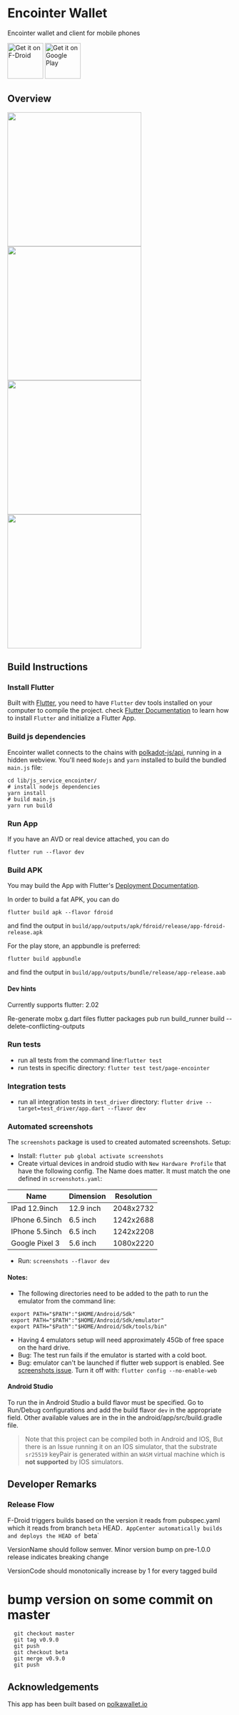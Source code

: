 # Encointer Wallet

Encointer wallet and client for mobile phones

[<img src="https://fdroid.gitlab.io/artwork/badge/get-it-on.png"
     alt="Get it on F-Droid"
     height="80">](https://f-droid.org/packages/org.encointer.wallet/)
[<img src="https://play.google.com/intl/en_us/badges/images/generic/en-play-badge.png"
     alt="Get it on Google Play"
     height="80">](https://play.google.com/store/apps/details?id=org.encointer.wallet)

## Overview

<img src="./encointer-gesell-assets.png" width=300>
<img src="./encointer-attesting.png" width=300>
<img src="./encointer-meetup-onegreen.png" width=300>
<img src="./encointer-meetup-scan.png" width=300>

## Build Instructions

### Install Flutter

Built with [Flutter](https://flutter.dev/), you need to have `Flutter` dev tools
installed on your computer to compile the project. check [Flutter Documentation](https://flutter.dev/docs)
 to learn how to install `Flutter` and initialize a Flutter App.

### Build js dependencies

Encointer wallet connects to the chains with [polkadot-js/api](https://polkadot.js.org/api/), running in a hidden webview.
You'll need `Nodejs` and `yarn` installed to build the bundled `main.js` file:

```shell script
cd lib/js_service_encointer/
# install nodejs dependencies
yarn install
# build main.js
yarn run build
```

### Run App

If you have an AVD or real device attached, you can do

```
flutter run --flavor dev
```

### Build APK

You may build the App with Flutter's [Deployment Documentation](https://flutter.dev/docs).

In order to build a fat APK, you can do 
```
flutter build apk --flavor fdroid
```
and find the output in `build/app/outputs/apk/fdroid/release/app-fdroid-release.apk`

For the play store, an appbundle is preferred:
```
flutter build appbundle
```
and find the output in `build/app/outputs/bundle/release/app-release.aab`

#### Dev hints

Currently supports flutter: 2.02

Re-generate mobx g.dart files
  flutter packages pub run build_runner build --delete-conflicting-outputs
  
### Run tests

* run all tests from the command line:`flutter test`
* run tests in specific directory: `flutter test test/page-encointer`

### Integration tests
* run all integration tests in `test_driver` directory: `flutter drive --target=test_driver/app.dart --flavor dev`

### Automated screenshots
The `screenshots` package is used to created automated screenshots. Setup:

* Install: `flutter pub global activate screenshots`
* Create virtual devices in android studio with `New Hardware Profile` that have the following config. The Name does matter. It must match the one defined in `screenshots.yaml`:


| Name              | Dimension     | Resolution
|---|---|---|
| IPad 12.9inch     | 12.9 inch     | 2048x2732	
| IPhone 6.5inch    | 6.5 inch      | 1242x2688
| IPhone 5.5inch    | 6.5 inch      | 1242x2208
| Google Pixel 3    | 5.6 inch      | 1080x2220

* Run: `screenshots --flavor dev`

#### Notes:
* The following directories need to be added to the path to run the emulator from the command line:
```shell
 export PATH="$PATH":"$HOME/Android/Sdk"
 export PATH="$PATH":"$HOME/Android/Sdk/emulator"
 export PATH="$Path":"$HOME/Android/Sdk/tools/bin" 
```
* Having 4 emulators setup will need approximately 45Gb of free space on the hard drive.
* Bug: The test run fails if the emulator is started with a cold boot.
* Bug: emulator can't be launched if flutter web support is enabled. See [screenshots issue](https://github.com/mmcc007/screenshots/issues/193). Turn it off with: `flutter config --no-enable-web`

#### Android Studio
To run the in Android Studio a build flavor must be specified. Go to Run/Debug configurations and add the build flavor `dev` in the appropriate field. Other available values are in the in the android/app/src/build.gradle file.

>Note that this project can be compiled both in Android and IOS,
>But there is an Issue running it on an IOS simulator, that the
>substrate `sr25519` keyPair is generated within an `WASM` virtual
>machine which is **not supported** by IOS simulators.

## Developer Remarks

### Release Flow

F-Droid triggers builds based on the version it reads from pubspec.yaml which it reads from branch `beta` HEAD`.
AppCenter automatically builds and deploys the HEAD of `beta`

VersionName should follow semver. Minor version bump on pre-1.0.0 release indicates breaking change

VersionCode should monotonically increase by 1 for every tagged build

  # bump version on some commit on master

```shell 
  git checkout master
  git tag v0.9.0
  git push
  git checkout beta
  git merge v0.9.0
  git push
```

## Acknowledgements

This app has been built based on [polkawallet.io](https://polkawallet.io)
